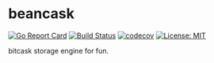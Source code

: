 # beancask

[![Go Report Card](https://goreportcard.com/badge/github.com/waldoweng/beancask)](https://goreportcard.com/report/github.com/waldoweng/beancask)
[![Build Status](https://travis-ci.org/waldoweng/beancask.svg?branch=r0.0.1)](https://travis-ci.org/waldoweng/beancask)
[![codecov](https://codecov.io/gh/waldoweng/beancask/branch/r0.0.1/graph/badge.svg)](https://codecov.io/gh/waldoweng/beancask)
[![License: MIT](https://img.shields.io/badge/License-MIT-yellow.svg)](https://opensource.org/licenses/MIT)

bitcask storage engine for fun.
